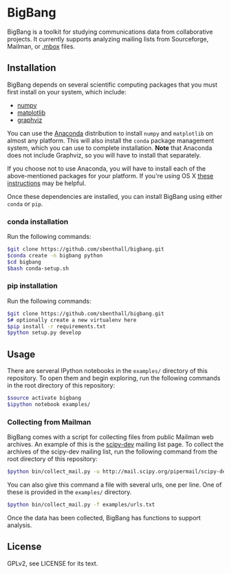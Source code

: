# BigBang

BigBang is a toolkit for studying communications data from collaborative
projects. It currently supports analyzing mailing lists from Sourceforge,
Mailman, or [.mbox][mbox] files.

[mbox]: http://tools.ietf.org/html/rfc4155

## Installation

BigBang depends on several scientific computing packages that you must first install on your system, which include:

* [numpy](http://docs.scipy.org/doc/numpy/user/install.html)
* [matplotlib](http://matplotlib.org/users/installing.html)
* [graphviz](http://www.graphviz.org/)


You can use the [Anaconda](http://tools.ietf.org/html/rfc4155) distribution to
install `numpy` and `matplotlib` on almost any platform. This will also install
the `conda` package management system, which you can use to complete
installation. **Note** that Anaconda does not include Graphviz, so you will
have to install that separately.

If you choose not to use Anaconda, you will have to install each of the
above-mentioned packages for your platform. If you're using OS X [these instructions][osx] may be helpful.

[osx]: http://www.lowindata.com/2013/installing-scientific-python-on-mac-os-x/

Once these dependencies are installed, you can install BigBang
using either `conda` or `pip`.

### conda installation

Run the following commands:

```bash
$git clone https://github.com/sbenthall/bigbang.git
$conda create -n bigbang python
$cd bigbang
$bash conda-setup.sh
```

### pip installation

Run the following commands:

```bash
$git clone https://github.com/sbenthall/bigbang.git
$# optionally create a new virtualenv here
$pip install -r requirements.txt
$python setup.py develop
```

## Usage

There are serveral IPython notebooks in the `examples/` directory of this
repository. To open them and begin exploring, run the following commands in the
root directory of this repository:

```bash
$source activate bigbang
$ipython notebook examples/
```

### Collecting from Mailman

BigBang comes with a script for collecting files from public Mailman web
archives. An example of this is the
[scipy-dev](http://mail.scipy.org/pipermail/scipy-dev/) mailing list page. To
collect the archives of the scipy-dev mailing list, run the following command
from the root directory of this repository:

```bash
$python bin/collect_mail.py -u http://mail.scipy.org/pipermail/scipy-dev/
```

You can also give this command a file with several urls, one per line. One of these is provided in the `examples/` directory.

```bash
$python bin/collect_mail.py -f examples/urls.txt
```

Once the data has been collected, BigBang has functions to support analysis.

## License

GPLv2, see LICENSE for its text.
